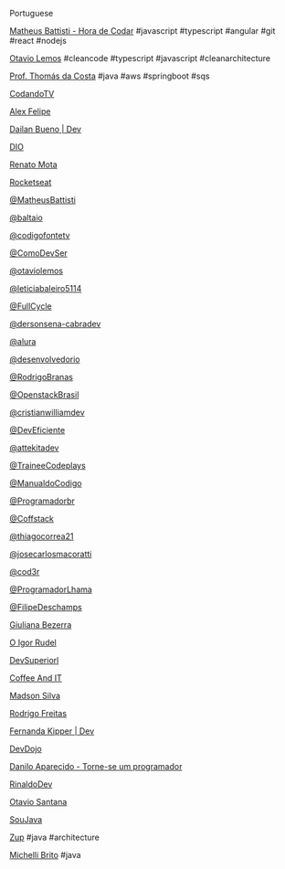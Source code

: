 Portuguese

[Matheus Battisti - Hora de Codar](https://www.youtube.com/@MatheusBattisti/videos) #javascript #typescript #angular #git #react #nodejs

[Otavio Lemos](https://www.youtube.com/@otaviolemos/videos) #cleancode #typescript #javascript #cleanarchitecture 

[Prof. Thomás da Costa](https://www.youtube.com/@thomasdacosta/videos) #java #aws #springboot #sqs 

[CodandoTV](https://www.youtube.com/@CodandoTV/videos)

[Alex Felipe](https://www.youtube.com/@AlexFelipeDev/videos)

[Dailan Bueno | Dev](https://www.youtube.com/@daylanbueno/videos)

[DIO](https://www.youtube.com/@diomakethechange/videos)

[Renato Mota](https://www.youtube.com/@RenatoMotaDev/videos/videos)

[Rocketseat](https://www.youtube.com/@rocketseat/videos)

[@MatheusBattisti](https://www.youtube.com/@MatheusBattisti/videos)

[@baltaio](https://www.youtube.com/@baltaio/videos)

[@codigofontetv](https://www.youtube.com/@codigofontetv/videos)

[@ComoDevSer](https://www.youtube.com/@ComoDevSer/videos)

[@otaviolemos](https://www.youtube.com/@otaviolemos/videos)

[@leticiabaleiro5114](https://www.youtube.com/@leticiabaleiro5114/videos)

[@FullCycle](https://www.youtube.com/@FullCycle/videos)

[@dersonsena-cabradev](https://www.youtube.com/@dersonsena-cabradev/videos)

[@alura](https://www.youtube.com/@alura/videos)

[@desenvolvedorio](https://www.youtube.com/@desenvolvedorio/videos)

[@RodrigoBranas](https://www.youtube.com/@RodrigoBranas/videos)

[@OpenstackBrasil](https://www.youtube.com/@OpenstackBrasil/videos)

[@cristianwilliamdev](https://www.youtube.com/@cristianwilliamdev/videos)

[@DevEficiente](https://www.youtube.com/@DevEficiente/videos)

[@attekitadev](https://www.youtube.com/@attekitadev/videos)

[@TraineeCodeplays](https://www.youtube.com/@TraineeCodeplays/videos)

[@ManualdoCodigo](https://www.youtube.com/@ManualdoCodigo/videos)

[@Programadorbr](https://www.youtube.com/@Programadorbr/videos)

[@Coffstack](https://www.youtube.com/@Coffstack/videos)

[@thiagocorrea21](https://www.youtube.com/@thiagocorrea21/videos)

[@josecarlosmacoratti](https://www.youtube.com/@josecarlosmacoratti/videos)

[@cod3r](https://www.youtube.com/@cod3r/videos)

[@ProgramadorLhama](https://www.youtube.com/@ProgramadorLhama/videos)

[@FilipeDeschamps](https://www.youtube.com/@FilipeDeschamps/videos)

[Giuliana Bezerra](https://www.youtube.com/@RenatoMotaDev/videos)

[O Igor Rudel](https://www.youtube.com/@oigorrudel/videos)

[DevSuperiorl](https://www.youtube.com/@DevSuperior/videos)

[Coffee And IT](https://www.youtube.com/@coffeeandit/videos)

[Madson Silva](https://www.youtube.com/@maddytec/videos)

[Rodrigo Freitas](https://www.youtube.com/@RodrigoFreitasAlv/videos)

[Fernanda Kipper | Dev](https://www.youtube.com/@kipperdev/videos)

[DevDojo](https://www.youtube.com/@DevDojoBrasil/videos)

[Danilo Aparecido - Torne-se um programador](https://www.youtube.com/@torneseumprogramador/videos)

[RinaldoDev](https://www.youtube.com/@rinaldodev/videos)

[Otavio Santana](https://www.youtube.com/@otaviojava/videos)

[SouJava](https://www.youtube.com/@SouJava/videos)

[Zup](https://www.youtube.com/@zupinnovation/videos) #java #architecture

[Michelli Brito](https://www.youtube.com/@MichelliBrito/videos) #java
